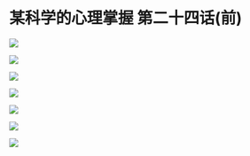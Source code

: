 # 某科学的心理掌握 第二十四话(前)

![](https://cnindex.github.io/Mental-Out/images/24/1.jpg)

![](https://cnindex.github.io/Mental-Out/images/24/2.jpg)

![](https://cnindex.github.io/Mental-Out/images/24/3.jpg)

![](https://cnindex.github.io/Mental-Out/images/24/4.jpg)

![](https://cnindex.github.io/Mental-Out/images/24/5.jpg)

![](https://cnindex.github.io/Mental-Out/images/24/6.jpg)

![](https://cnindex.github.io/Mental-Out/images/24/7.jpg)
